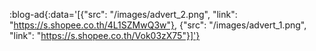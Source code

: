 :blog-ad{:data='[{"src": "/images/advert_2.png", "link": "https://s.shopee.co.th/4L1SZMwQ3w"}, {"src": "/images/advert_1.png", "link": "https://s.shopee.co.th/Vok03zX75"}]'}
